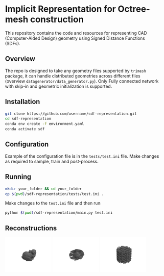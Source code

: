 # Implicit Representation for Octree-mesh construction
This repository contains the code and resources for representing CAD (Computer-Aided Design) geometry using Signed Distance Functions (SDFs).



## Overview

The repo is designed to take any geometry files supported by `trimesh` package, it can handle distributed geometries across different files (overview `datagenerator/data_generator.py`). Only Fully connected network with skip-in and geometric initialization is supported.


## Installation


```bash
git clone https://github.com/username/sdf-representation.git
cd sdf-representation
conda env create -f environment.yaml
conda activate sdf
```

## Configuration 

Example of the configuration file is in the ```tests/test.ini``` file. Make changes as required to sample, train and post-process.

## Running 

```bash
mkdir your_folder && cd your_folder
cp $(pwd)/sdf-representation/tests/test.ini .
```
Make changes to the ```test.ini``` file and then run

```bash
python $(pwd)/sdf-representation/main.py test.ini
```


## Reconstructions

<img src="tests/results/bunny.gif" width="30%"> <img src="tests/results/turbine.gif" width="30%"> <img src="tests/results/pipe.gif" width="30%">